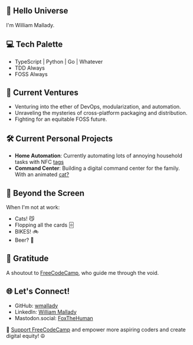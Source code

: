 ##  🌌 Hello Universe

I'm William Mallady.

## 💻 Tech Palette
- TypeScript | Python | Go | Whatever
- TDD Always
- FOSS Always

## 🦊 Current Ventures
- Venturing into the ether of DevOps, modularization, and automation.
- Unraveling the mysteries of cross-platform packaging and distribution.
- Fighting for an equitable FOSS future.

## 🛠️ Current Personal Projects

- **Home Automation**: Currently automating lots of annoying household tasks with NFC [tags](https://github.com/mallady-household)
- **Command Center**: Building a digital command center for the family. With an animated [cat?](https://github.com/mallady-household/command-center) 

## 🧩 Beyond the Screen
When I'm not at work:
- Cats! 😼
- Flopping all the cards 🃟
- BIKES! 🚲
- Beer? 🍻


## 🌟 Gratitude
A shoutout to [FreeCodeCamp](https://www.freecodecamp.org/), who guide me through the void. 

## 🌐 Let's Connect!
- GitHub: [wmallady](https://github.com/wmallady)
- LinkedIn: [William Mallady](https://linkedin.com/in/wmallady)
- Mastodon.social: [FoxTheHuman](https://mastodon.social/@FoxTheHuman)

🚀 [Support FreeCodeCamp](https://www.freecodecamp.org/donate) and empower more aspiring coders and create digital equity! ☮

